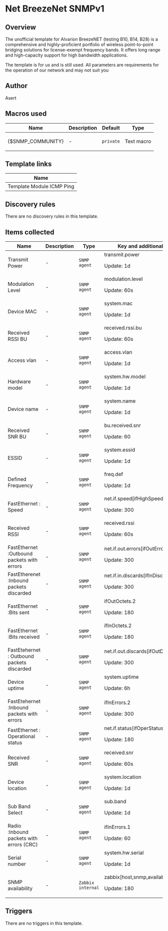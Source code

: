 # Net BreezeNet SNMPv1

## Overview

The unofficial template for Alvarion BreezeNET (testing B10, B14, B28) is a comprehensive and highly-proficient portfolio of wireless point-to-point bridging solutions for license-exempt frequency bands. It offers long range and high-capacity support for high bandwidth applications.


The template is for us and is still used. All parameters are requirements for the operation of our network and may not suit you



## Author

Asert

## Macros used

|Name|Description|Default|Type|
|----|-----------|-------|----|
|{$SNMP_COMMUNITY}|<p>-</p>|`private`|Text macro|
## Template links

|Name|
|----|
|Template Module ICMP Ping|
## Discovery rules

There are no discovery rules in this template.

## Items collected

|Name|Description|Type|Key and additional info|
|----|-----------|----|----|
|Transmit Power|<p>-</p>|`SNMP agent`|transmit.power<p>Update: 1d</p>|
|Modulation Level|<p>-</p>|`SNMP agent`|modulation.level<p>Update: 60s</p>|
|Device MAC|<p>-</p>|`SNMP agent`|system.mac<p>Update: 1d</p>|
|Received RSSI BU|<p>-</p>|`SNMP agent`|received.rssi.bu<p>Update: 60s</p>|
|Access vlan|<p>-</p>|`SNMP agent`|access.vlan<p>Update: 1d</p>|
|Hardware model|<p>-</p>|`SNMP agent`|system.hw.model<p>Update: 1d</p>|
|Device name|<p>-</p>|`SNMP agent`|system.name<p>Update: 1d</p>|
|Received SNR BU|<p>-</p>|`SNMP agent`|bu.received.snr<p>Update: 60</p>|
|ESSID|<p>-</p>|`SNMP agent`|system.essid<p>Update: 1d</p>|
|Defined Frequency|<p>-</p>|`SNMP agent`|freq.def<p>Update: 1d</p>|
|FastEthernet  : Speed|<p>-</p>|`SNMP agent`|net.if.speed[ifHighSpeed.2]<p>Update: 300</p>|
|Received RSSI|<p>-</p>|`SNMP agent`|received.rssi<p>Update: 60s</p>|
|FastEthernet :Outbound packets with errors|<p>-</p>|`SNMP agent`|net.if.out.errors[ifOutErrors.2]<p>Update: 300</p>|
|FastEtherenet   :Inbound packets discarded|<p>-</p>|`SNMP agent`|net.if.in.discards[ifInDiscards.2]<p>Update: 300</p>|
|FastEthernet :Bits sent|<p>-</p>|`SNMP agent`|ifOutOctets.2<p>Update: 180</p>|
|FastEthernet  :Bits received|<p>-</p>|`SNMP agent`|ifInOctets.2<p>Update: 180</p>|
|FastEtehernet : Outbound packets discarded|<p>-</p>|`SNMP agent`|net.if.out.discards[ifOutDiscards.2]<p>Update: 300</p>|
|Device uptime|<p>-</p>|`SNMP agent`|system.uptime<p>Update: 6h</p>|
|FastEtehernet  :Inbound packets with errors|<p>-</p>|`SNMP agent`|ifInErrors.2<p>Update: 300</p>|
|FastEthernet : Operational status|<p>-</p>|`SNMP agent`|net.if.status[ifOperStatus.2]<p>Update: 180</p>|
|Received SNR|<p>-</p>|`SNMP agent`|received.snr<p>Update: 60s</p>|
|Device location|<p>-</p>|`SNMP agent`|system.location<p>Update: 1d</p>|
|Sub Band Select|<p>-</p>|`SNMP agent`|sub.band<p>Update: 1d</p>|
|Radio :Inbound packets with errors (CRC)|<p>-</p>|`SNMP agent`|ifInErrors.1<p>Update: 60</p>|
|Serial number|<p>-</p>|`SNMP agent`|system.hw.serial<p>Update: 1d</p>|
|SNMP availability|<p>-</p>|`Zabbix internal`|zabbix[host,snmp,available]<p>Update: 180</p>|
## Triggers

There are no triggers in this template.

